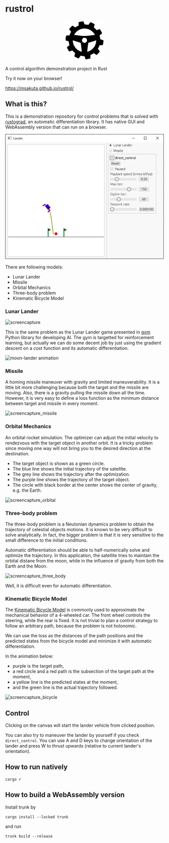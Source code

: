 # rustrol

<p align="center">
    <img width="128" src="assets/icon_ios_touch_192.png" alt="rustrol icon">
</p>

A control algorithm demonstration project in Rust

Try it now on your browser!

https://msakuta.github.io/rustrol/


## What is this?

This is a demonstration repository for control problems that is solved with [rustograd](https://github.com/msakuta/rustograd), an automatic differentiation library.
It has native GUI and WebAssembly version that can run on a browser.

![screenshot](images/screenshot.png)

There are following models:

* Lunar Lander
* Missile
* Orbital Mechanics
* Three-body problem
* Kinematic Bicycle Model

### Lunar Lander

![screencapture](images/screencapture.gif)

This is the same problem as the Lunar Lander game presented in [gym](https://www.gymlibrary.dev/content/basic_usage/) Python library for developing AI.
The gym is targetted for reinforcement learning, but actually we can do some decent job by just using the gradient descent on a cost function and its automatic differentiation.

![moon-lander animation](https://user-images.githubusercontent.com/15806078/153222406-af5ce6f0-4696-4a24-a683-46ad4939170c.gif)


### Missile

A homing missile maneuver with gravity and limited maneuverability.
It is a little bit more challenging because both the target and the missile are moving.
Also, there is a gravity pulling the missile down all the time.
However, it is very easy to define a loss function as the minimum distance between target and missile in every moment.

![screencapture_missile](images/screencapture_missile.gif)


### Orbital Mechanics

An orbital rocket simulation.
The optimizer can adjust the initial velocity to rendezvous with the target object in another orbit.
It is a tricky problem since moving one way will not bring you to the desired direction at the destination.

* The target object is shown as a green circle.
* The blue line shows the initial trajectory of the satellite.
* The grey line shows the trajectory after the optimization.
* The purple line shows the trajectory of the target object.
* The circle with black border at the center shows the center of gravity, e.g. the Earth.

![screencapture_orbital](images/screencapture_orbital.gif)


### Three-body problem

The three-body problem is a Neutonian dynamics problem to obtain the trajectory of celestial objects motions.
It is known to be very difficult to solve analytically.
In fact, the bigger problem is that it is very sensitive to the small difference to the initial conditions.

Automatic differentiation should be able to half-numerically solve and optimize the trajectory.
In this application, the satellite tries to maintain the orbital distane from the moon, while in the influence of gravity from both the Earth and the Moon.

![screencapture_three_body](images/three-body.gif)

Well, it is difficult even for automatic differentiation.


### Kinematic Bicycle Model

The [Kinematic Bicycle Model](https://dingyan89.medium.com/simple-understanding-of-kinematic-bicycle-model-81cac6420357) is commonly used to approximate the mechanical behavior of a 4-wheeled car.
The front wheel controls the steering, while the rear is fixed.
It is not trivial to plan a control strategy to follow an arbitrary path, because the problem is not holonomic.

We can use the loss as the distances of the path positions and the predicted states from the bicycle model and minimize it with automatic differentiation.

In the animation below:

* purple is the target path,
* a red circle and a red path is the subsection of the target path at the moment,
* a yellow line is the predicted states at the moment,
* and the green line is the actual trajectory followed.

![screencapture_bicycle](images/screencapture_bicycle.gif)


## Control

Clicking on the canvas will start the lander vehicle from clicked position.

You can also try to maneuver the lander by yourself if you check `direct_control`.
You can use A and D keys to change orientation of the lander and press W to thrust upwards (relative to current lander's orientation).


## How to run natively

```
cargo r
```


## How to build a WebAssembly version

Install trunk by 

```
cargo install --locked trunk
```

and run

```
trunk build --release
```

